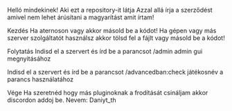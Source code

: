Helló mindekinek!
Aki ezt a repository-it látja 
Azzal allá írja a szerződést amivel nem lehet árúsítani a magyarítást amit írtam!


Kezdés
Ha aternoson vagy akkor másold be a kódot!
Ha gépen vagy más szerver szolgáltatót használsz akkor tölsd fel a fájlt vagy másold be a kódot!


Folytatás 
Indisd el a szervert és írd be a parancsot /admin admin gui megnyitásához

Indisd el a szervert és írd be a parancsot /advancedban:check játékosnév a parancs használatához


Vége
Ha szeretnéd hogy más pluginoknak a frodítását csináljam akkor discordon addoj be.
Nevem: Daniyt_th
